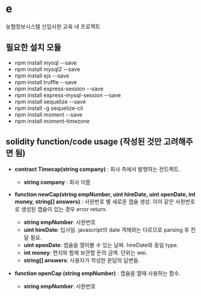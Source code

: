 # e
농협정보시스템 신입사원 교육 내 프로젝트

## 필요한 설치 모듈
* npm install mysql --save
* npm install mysql2 --save
* npm install ejs --save
* npm install truffle --save
* npm install express-session --save
* npm install express-mysql-session --save
* npm install sequelize --save
* npm install -g sequelize-cli
* npm install moment --save
* npm install moment-timezone


## solidity function/code usage (작성된 것만 고려해주면 됨)
* **contract Timecap(string company)**
    : 회사 측에서 발행하는 컨트랙트.
    + **string company** :  회사 이름

* **function newCap(string empNumber, uint hireDate, uint openDate, int money, string[] answers)**
    : 사원번호 별 새로운 캡슐 생성. 이미 같은 사원번호로 생성된 캡슐이 있는 경우 error return. 

    + **string empNumber**: 사원번호
    + **uint hireDate**: 입사일. javascript의 date 객체와는 다르므로 parsing 후 전달 필요.
    + **uint openDate**: 캡슐을 열어볼 수 있는 날짜. hireDate와 동일 type.
    + **int money**: 편지와 함께 보관할 돈의 금액. 단위는 wei.
    + **string[] answers**: 사용자가 작성한 문답의 답변들.

* **function openCap (string empNumber)**
    : 캡슐을 열때 사용하는 함수.
    + **string empNumber**: 사원번호